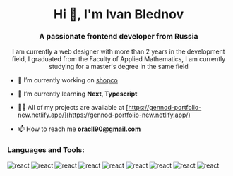 <h1 align="center">Hi 👋, I'm Ivan Blednov</h1>
<h3 align="center">A passionate frontend developer from Russia</h3>
<p align="center">I am currently a web designer with more than 2 years in the development field, I graduated from the Faculty of Applied Mathematics, I am currently studying for a master's degree in the same field</p>

- 🔭 I’m currently working on [shopco](https://github.com/Gennod/ibb-shopco)

- 🌱 I’m currently learning **Next, Typescript**

- 👨‍💻 All of my projects are available at [https://gennod-portfolio-new.netlify.app/](https://gennod-portfolio-new.netlify.app/)

- 📫 How to reach me **oracll90@gmail.com**

<h3 align="left">Languages and Tools:</h3>

![react](https://img.shields.io/badge/-REACT-700CF5?style=for-the-badge&logo=react&logoColor=61DAFB&color=333)
![react](https://img.shields.io/badge/-NEXT-700CF5?style=for-the-badge&logo=nextdotjs&logoColor=000000&color=333)
![react](https://img.shields.io/badge/-REDUX-700CF5?style=for-the-badge&logo=redux&logoColor=764ABC&color=333)
![react](https://img.shields.io/badge/-PRETTIER-700CF5?style=for-the-badge&logo=prettier&logoColor=F7B93E&color=333)
![react](https://img.shields.io/badge/-TYPESCRIPT-700CF5?style=for-the-badge&logo=typescript&logoColor=3178C6&color=333)
![react](https://img.shields.io/badge/-firebase-700CF5?style=for-the-badge&logo=firebase&logoColor=FFCA28&color=333)
![react](https://img.shields.io/badge/-NPM-700CF5?style=for-the-badge&logo=npm&logoColor=CB3837&color=333)
![react](https://img.shields.io/badge/-vite-700CF5?style=for-the-badge&logo=vite&logoColor=646CFF&color=333)
![react](https://img.shields.io/badge/-git-700CF5?style=for-the-badge&logo=git&logoColor=F05032&color=333)
